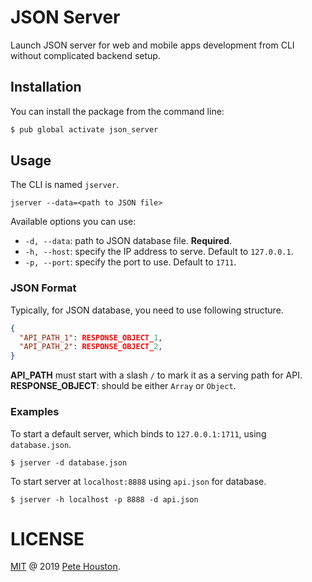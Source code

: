 # JSON Server

Launch JSON server for web and mobile apps development from CLI without complicated backend setup.

## Installation

You can install the package from the command line:

```sh
$ pub global activate json_server
```

## Usage

The CLI is named `jserver`.

```
jserver --data=<path to JSON file>
```

Available options you can use:

* `-d, --data`: path to JSON database file. **Required**.
* `-h, --host`: specify the IP address to serve. Default to `127.0.0.1`.
* `-p, --port`: specify the port to use. Default to `1711`.

### JSON Format

Typically, for JSON database, you need to use following structure.

```json
{
  "API_PATH_1": RESPONSE_OBJECT_1,
  "API_PATH_2": RESPONSE_OBJECT_2,
}
```

**API_PATH** must start with a slash `/` to mark it as a serving path for API.
**RESPONSE_OBJECT**: should be either `Array` or `Object`.


### Examples

To start a default server, which binds to `127.0.0.1:1711`, using `database.json`.

```
$ jserver -d database.json
```

To start server at `localhost:8888` using `api.json` for database.

```
$ jserver -h localhost -p 8888 -d api.json
```

# LICENSE

[MIT](LICENSE.md) @ 2019 [Pete Houston](https://petehouston.com).